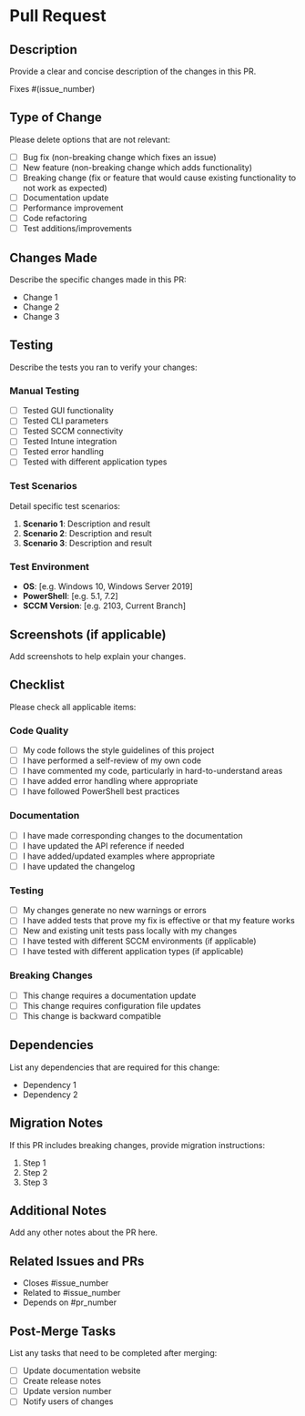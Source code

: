 # Pull Request

## Description
Provide a clear and concise description of the changes in this PR.

Fixes #(issue_number)

## Type of Change
Please delete options that are not relevant:

- [ ] Bug fix (non-breaking change which fixes an issue)
- [ ] New feature (non-breaking change which adds functionality)
- [ ] Breaking change (fix or feature that would cause existing functionality to not work as expected)
- [ ] Documentation update
- [ ] Performance improvement
- [ ] Code refactoring
- [ ] Test additions/improvements

## Changes Made
Describe the specific changes made in this PR:

- Change 1
- Change 2
- Change 3

## Testing
Describe the tests you ran to verify your changes:

### Manual Testing
- [ ] Tested GUI functionality
- [ ] Tested CLI parameters
- [ ] Tested SCCM connectivity
- [ ] Tested Intune integration
- [ ] Tested error handling
- [ ] Tested with different application types

### Test Scenarios
Detail specific test scenarios:

1. **Scenario 1**: Description and result
2. **Scenario 2**: Description and result
3. **Scenario 3**: Description and result

### Test Environment
- **OS**: [e.g. Windows 10, Windows Server 2019]
- **PowerShell**: [e.g. 5.1, 7.2]
- **SCCM Version**: [e.g. 2103, Current Branch]

## Screenshots (if applicable)
Add screenshots to help explain your changes.

## Checklist
Please check all applicable items:

### Code Quality
- [ ] My code follows the style guidelines of this project
- [ ] I have performed a self-review of my own code
- [ ] I have commented my code, particularly in hard-to-understand areas
- [ ] I have added error handling where appropriate
- [ ] I have followed PowerShell best practices

### Documentation
- [ ] I have made corresponding changes to the documentation
- [ ] I have updated the API reference if needed
- [ ] I have added/updated examples where appropriate
- [ ] I have updated the changelog

### Testing
- [ ] My changes generate no new warnings or errors
- [ ] I have added tests that prove my fix is effective or that my feature works
- [ ] New and existing unit tests pass locally with my changes
- [ ] I have tested with different SCCM environments (if applicable)
- [ ] I have tested with different application types (if applicable)

### Breaking Changes
- [ ] This change requires a documentation update
- [ ] This change requires configuration file updates
- [ ] This change is backward compatible

## Dependencies
List any dependencies that are required for this change:

- Dependency 1
- Dependency 2

## Migration Notes
If this PR includes breaking changes, provide migration instructions:

1. Step 1
2. Step 2
3. Step 3

## Additional Notes
Add any other notes about the PR here.

## Related Issues and PRs
- Closes #issue_number
- Related to #issue_number
- Depends on #pr_number

## Post-Merge Tasks
List any tasks that need to be completed after merging:

- [ ] Update documentation website
- [ ] Create release notes
- [ ] Update version number
- [ ] Notify users of changes
